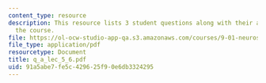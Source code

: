 ```yaml
---
content_type: resource
description: This resource lists 3 student questions along with their answers for
  the course.
file: https://ol-ocw-studio-app-qa.s3.amazonaws.com/courses/9-01-neuroscience-and-behavior-fall-2003/91a5abe7fe5c429625f90e6db3324295_q_a_lec_5_6.pdf
file_type: application/pdf
resourcetype: Document
title: q_a_lec_5_6.pdf
uid: 91a5abe7-fe5c-4296-25f9-0e6db3324295
---
```


